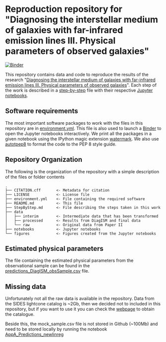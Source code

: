 # Reproduction repository for "Diagnosing the interstellar medium of galaxies with far-infrared emission lines III. Physical parameters of observed galaxies"

[![Binder](https://mybinder.org/badge_logo.svg)](https://mybinder.org/v2/gh/aframosp/Analysis_DiagISM/HEAD)
<!-- [![DOI](https://zenodo.org/badge/DOI/10.5281/zenodo.5227294.svg)](https://doi.org/10.5281/zenodo.5227294) -->

This repository contains data and code to reproduce the results of the research "[Diagnosing the interstellar medium of galaxies with far-infrared emission lines III. Physical parameters of observed galaxies]()". Each step of the work is described in a [step-by-step](StepByStep.md) file with their respective [Jupyter notebooks](/notebooks).

## Software requirements

The most important software packages to work with the files in this repository are in [environment.yml](environment.yml). This file is also used to launch a [Binder](https://mybinder.org/) to open the Jupyter notebooks interactively. We print all the packages in a given notebook using the IPython magic extension [watermark](https://github.com/rasbt/watermark). We also use [autotpep8](https://pypi.org/project/autopep8/) to format the code to the PEP 8 style guide. 


## Repository Organization
The following is the organization of the repository with a simple description of the files or folder contents 

    .
    ├── CITATION.cff       <- Metadata for citation
    ├── LICENSE            <- License file
    ├── environment.yml    <- File containing the required software
    ├── README.md          <- This file
    ├── StepByStep.md      <- File describing the steps taken in this work
    ├── data
    │   ├── interim        <- Intermediate data that has been transformed
    │   ├── processed      <- Results from DiagISM and final data
    │   └── raw            <- Original data from Paper II
    ├── notebooks          <- Jupyter notebooks
    └── figures            <- Figures created from the Jupyter notebooks

## Estimated physical parameters
The file containing the estimated physical parameters from the observational sample can be found in the [predictions_DiagISM_obsSample.csv](/data/processed) file.

## Missing data
Unfortunately not all the raw data is available in the repository. Data from the SIDES lightcone catalog is ~2Gb, then we decided not to included in this repository, but if you want to use it you can check the [webpage](https://cesamsi.lam.fr/instance/sides/home) to obtain the catalogue.

Beside this, the mock_sample.csv file is not stored in Github (~100Mb) and need to be stored locally by running the notebook [AppA_Predictions_newlinreg](/notebooks/AppA_Predictions_newlinreg.ipynb)